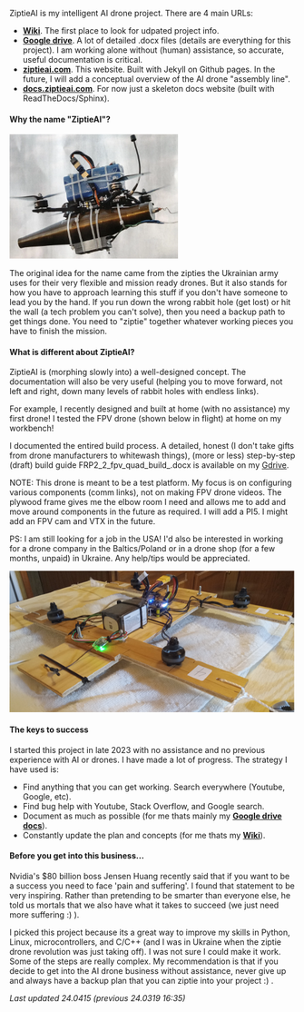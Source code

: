 ZiptieAI is my intelligent AI drone project. There are 4 main URLs:

- **[Wiki](https://github.com/terrytaylorbonn/auxdrone/wiki)**. The first place to look for udpated project info.
- **[Google drive](https://drive.google.com/drive/folders/1HrzLExPTAL5PIKx_j_y0GJ6_RANR8Tjm)**.  A lot of detailed .docx files (details are everything for this project). I am working alone without (human) assistance, so accurate, useful documentation is critical. 
- **[ziptieai.com](https://ziptieai.com)**. This website. Built with Jekyll on Github pages. In the future, I will add a conceptual overview of the AI drone "assembly line".
- **[docs.ziptieai.com](https://docs.ziptieai.com)**. For now just a skeleton docs website (built with ReadTheDocs/Sphinx). 
  
#### **Why the name "ZiptieAI"?**

![drones](/assets/ziptiedrone2.png) 

The original idea for the name came from the zipties the Ukrainian army uses for their very flexible and mission ready drones. But it also stands for how you have to approach learning this stuff if you don't have someone to lead you by the hand. If you run down the wrong rabbit hole (get lost) or hit the wall (a tech problem you can't solve), then you need a backup path to get things done. You need to "ziptie" together whatever working pieces you have to finish the mission. 

#### **What is different about ZiptieAI?**

ZiptieAI is (morphing slowly into) a well-designed concept. The documentation will also be very useful (helping you to move forward, not left and right, down many levels of rabbit holes with endless links). 

For example, I recently designed and built at home (with no assistance) my first drone! I tested the FPV drone (shown below in flight) at home on my workbench!  

I documented the entired build process. A detailed, honest (I don't take gifts from drone manufacturers to whitewash things), (more or less) step-by-step (draft) build guide FRP2_2_fpv_quad_build_.docx is available on my [Gdrive](https://drive.google.com/drive/folders/1XhYtd5LolvhXh7U9fOOmTGYEgGunSxJY).

NOTE: This drone is meant to be a test platform. My focus is on configuring various components (comm links), not on making FPV drone videos. The plywood frame gives me the elbow room I need and allows me to add and move around components in the future as required. I will add a PI5. I might add an FPV cam and VTX in the future.

PS: I am still looking for a job in the USA! I'd also be interested in working for a drone company in the Baltics/Poland or in a drone shop (for a few months, unpaid) in Ukraine. Any help/tips would be appreciated.

![drones](/assets/ziptiedrone3.png)


#### **The keys to success**

I started this project in late 2023 with no assistance and no previous experience with AI or drones. I have made a lot of progress. The strategy I have used is:
- Find anything that you can get working. Search everywhere (Youtube, Google, etc).  
- Find bug help with Youtube, Stack Overflow, and Google search. 
- Document as much as possible (for me thats mainly my **[Google drive docs](https://drive.google.com/drive/folders/1HrzLExPTAL5PIKx_j_y0GJ6_RANR8Tjm)**).
- Constantly update the plan and concepts (for me thats my **[Wiki](https://github.com/terrytaylorbonn/auxdrone/wiki)**).

#### **Before you get into this business...**

Nvidia's $80 billion boss Jensen Huang recently said that if you want to be a success you need to face 'pain and suffering'. I found that statement to be very inspiring. Rather than pretending to be smarter than everyone else, he told us mortals that we also have what it takes to succeed (we just need more suffering :) ). 

I picked this project because its a great way to improve my skills in Python, Linux, microcontrollers, and C/C++ (and I was in Ukraine when the ziptie drone revolution was just taking off). I was not sure I could make it work. Some of the steps are really complex. My recommendation is that if you decide to get into the AI drone business without assistance, never give up and always have a backup plan that you can ziptie into your project :) .

*Last updated 24.0415 (previous 24.0319 16:35)*